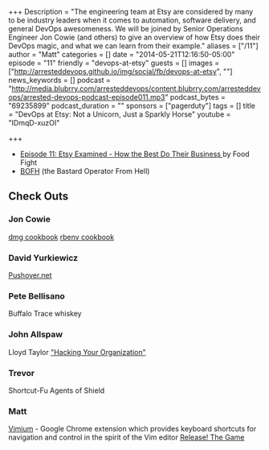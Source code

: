 +++
Description = "The engineering team at Etsy are considered by many to be industry leaders when it comes to automation, software delivery, and general DevOps awesomeness. We will be joined by Senior Operations Engineer Jon Cowie (and others) to give an overview of how Etsy does their DevOps magic, and what we can learn from their example."
aliases = ["/11"]
author = "Matt"
categories = []
date = "2014-05-21T12:16:50-05:00"
episode = "11"
friendly = "devops-at-etsy"
guests = []
images = ["http://arresteddevops.github.io/img/social/fb/devops-at-etsy", ""]
news_keywords = []
podcast = "http://media.blubrry.com/arresteddevops/content.blubrry.com/arresteddevops/arrested-devops-podcast-episode011.mp3"
podcast_bytes = "69235899"
podcast_duration = ""
sponsors = ["pagerduty"]
tags = []
title = "DevOps at Etsy: Not a Unicorn, Just a Sparkly Horse"
youtube = "IDmqD-xuzOI"

+++

<ul>
	<li><a href="http://foodfightshow.org/2012/05/episode-11-etsy-examined-how-best-do.html" target="_blank">Episode 11: Etsy Examined - How the Best Do Their Business </a>by Food Fight</li>
	<li><a href="http://bofh.ntk.net/BOFH/" target="_blank">BOFH</a> (the Bastard Operator From Hell)</li>
</ul>

<h2>Check Outs</h2>
<h3>Jon Cowie</h3>
<a href="http://community.opscode.com/cookbooks/dmg">dmg cookbook</a>
<a href="http://community.opscode.com/cookbooks/rbenv">rbenv cookbook</a>
<h3>David Yurkiewicz</h3>
<a href="http://pushover.net">Pushover.net</a>
<h3>Pete Bellisano</h3>
Buffalo Trace whiskey
<h3>John Allspaw</h3>
Lloyd Taylor <a href="http://www.infoq.com/presentations/Hacking-Your-Organization">"Hacking Your Organization"</a>
<h3>Trevor</h3>
Shortcut-Fu
Agents of Shield
<h3>Matt</h3>
<a href="http://vimium.github.io/">Vimium</a> - Google Chrome extension which provides keyboard shortcuts for navigation and control in the spirit of the Vim editor
<a href="http://www.kickstarter.com/projects/627324241/release-the-game">Release! The Game</a>
